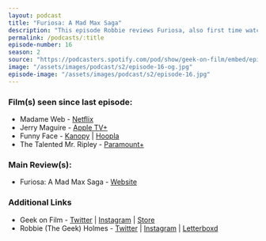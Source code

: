 ```yaml
---
layout: podcast
title: "Furiosa: A Mad Max Saga"
description: "This episode Robbie reviews Furiosa, also first time watches of Madame Web and Funny Face, and rewatches of Jerry Macguire and The Talented Mr. Ripley."
permalink: /podcasts/:title
episode-number: 16
season: 2
source: "https://podcasters.spotify.com/pod/show/geek-on-film/embed/episodes/S2-E16---Furiosa-A-Mad-Max-Saga-e2kclrs"
image: "/assets/images/podcast/s2/episode-16-og.jpg"
episode-image: "/assets/images/podcast/s2/episode-16.jpg"
---
```

<h3>Film(s) seen since last episode:</h3>
<ul>
 <li>Madame Web - <a href="https://www.netflix.com/title/81762621">Netflix</a></li>
 <li>Jerry Maguire - <a href="https://tv.apple.com/us/movie/jerry-maguire/umc.cmc.41pbmhtfinl8yhme2e81qmicn?action=play">Apple TV+</a></li>
  <li>Funny Face - <a href="https://www.kanopy.com/en/product/funny-face-1">Kanopy</a> | <a href="https://www.hoopladigital.com/movie/funny-face-audrey-hepburn/14057015">Hoopla</a></li>
  <li>The Talented Mr. Ripley - <a href="https://www.paramountplus.com/movies/video/U0fQFJ3deoENlH0k7aAzBvvWN2JhqW5J/?searchReferral=publisher&source=search-feeds">Paramount+</a></li>
</ul>
<h3>Main Review(s):</h3>
<ul>
  <li>Furiosa: A Mad Max Saga - <a href="https://www.furiosaamadmaxsaga.com/">Website</a></li>
</ul>
<h3>Additional Links</h3>
<ul>
  <li>Geek on Film - <a href="https://twitter.com/geekonfilmcom">Twitter</a> | <a href="https://www.instagram.com/geekonfilmcom/">Instagram</a> | <a href="https://www.geekonfilm.shop/">Store</a></li>
  <li>Robbie (The Geek) Holmes - <a href="https://twitter.com/robbiethegeek">Twitter</a> | <a href="https://www.instagram.com/robbiethegeek/">Instagram</a> | <a href="https://letterboxd.com/robbiethegeek/">Letterboxd</a></li>
</ul>